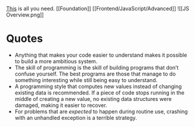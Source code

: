 [This](https://eloquentjavascript.net/index.html) is all you need. 
[[Foundation]]
[[Frontend/JavaScript/Advanced]]
![[JS Overview.png]]

# Quotes
- Anything that makes your code easier to understand makes it possible to build a more ambitious system.
- The skill of programming is the skill of building programs that don’t confuse yourself. The best programs are those that manage to do something interesting while still being easy to understand.
- A programming style that computes new values instead of changing existing data is recommended. If a piece of code stops running in the middle of creating a new value, no existing data structures were damaged, making it easier to recover.
- For problems that are _expected_ to happen during routine use, crashing with an unhandled exception is a terrible strategy.